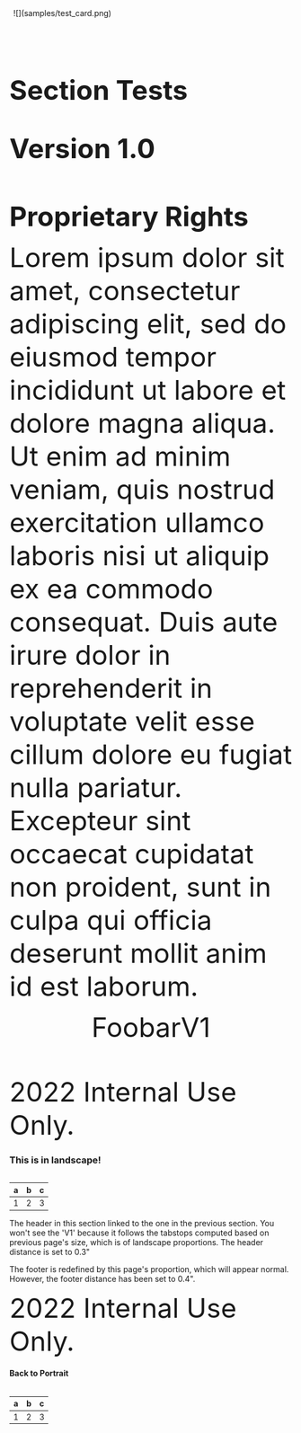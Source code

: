 <section left_margin=0.5in right_margin=0.5in top_margin=0.5in bottom_margin=0.5in>

<align center>
<img width=2.94in>
![](samples/test_card.png)
</img>

<br>
<br>
<br>
<br>
<br>
<br>

<font size=18pt name=Calibri>**Section Tests**</font>

<br>

<font size=14pt name=Calibri>**Version 1.0**</font>

<br>
<br>

<font size=10pt name=Calibri>**Proprietary Rights**</font>

<font size=9pt name=Calibri>Lorem ipsum dolor sit amet, consectetur adipiscing elit, sed do eiusmod tempor incididunt ut labore et dolore magna aliqua. Ut enim ad minim veniam, quis nostrud exercitation ullamco laboris nisi ut aliquip ex ea commodo consequat. Duis aute irure dolor in reprehenderit in voluptate velit esse cillum dolore eu fugiat nulla pariatur. Excepteur sint occaecat cupidatat non proident, sunt in culpa qui officia deserunt mollit anim id est laborum.</font>

</align>

<secbr newpage>

<section orientation=landscape>

<header tabstops="right">
<font size=8pt name=Calibri>Foobar<tab>V1</font>
</header>

<footer tabstops="right">
<font size=8pt name=Calibri>2022 Internal Use Only.<tab><pgnum show_total=yes start=1></font>
</footer>

# This is in landscape!

<table column_widths="3in, 3in, 3in" align=center style="Medium Grid 1">

| a | b | c |
|---|---|---|
| 1 | 2 | 3 |
</table>

<secbr newpage>

<section left_margin=1in right_margin=1in top_margin=1in bottom_margin=1in orientation=portrait header_distance=0.3in header_linked=yes footer_distance=0.4in>
The header in this section linked to the one in the previous section. You won't see the 'V1' because it follows the tabstops computed based on previous page's size, which is of landscape proportions. The header distance is set to 0.3"

The footer is redefined by this page's proportion, which will appear normal. However, the footer distance has been set to 0.4".

<footer tabstops="right">
<font size=8pt name=Calibri>2022 Internal Use Only.<tab><pgnum show_total=yes start=1></font>
</footer>

# Back to Portrait

<table column_widths="1.1in, 1.1in, 1.1in" align=center style="Medium Grid 1">

| a | b | c |
|---|---|---|
| 1 | 2 | 3 |
</table>
